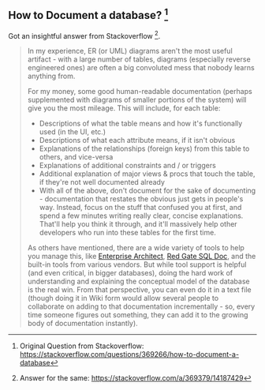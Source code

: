 ## How to Document a database? [^1]

Got an insightful answer from Stackoverflow [^2].

> In my experience, ER (or UML) diagrams aren't the most useful artifact - with a large number of tables, diagrams (especially reverse engineered ones) are often a big convoluted mess that nobody learns anything from.
>
> For my money, some good human-readable documentation (perhaps supplemented with diagrams of smaller portions of the system) will give you the most mileage. This will include, for each table:
>
> - Descriptions of what the table means and how it's functionally used (in the UI, etc.)
> - Descriptions of what each attribute means, if it isn't obvious
> - Explanations of the relationships (foreign keys) from this table to others, and vice-versa
> - Explanations of additional constraints and / or triggers
> - Additional explanation of major views & procs that touch the table, if they're not well documented already
> - With all of the above, don't document for the sake of documenting - documentation that restates the obvious just gets in people's way. Instead, focus on the stuff that confused you at first, and spend a few minutes writing really clear, concise explanations. That'll help you think it through, and it'll massively help other developers who run into these tables for the first time.
>
> As others have mentioned, there are a wide variety of tools to help you manage this, like [Enterprise Architect](http://www.sparxsystems.com.au/), [Red Gate SQL Doc](http://www.red-gate.com/products/SQL_Doc/index.htm), and the built-in tools from various vendors. But while tool support is helpful (and even critical, in bigger databases), doing the hard work of understanding and explaining the conceptual model of the database is the real win. From that perspective, you can even do it in a text file (though doing it in Wiki form would allow several people to collaborate on adding to that documentation incrementally - so, every time someone figures out something, they can add it to the growing body of documentation instantly).

[^1]: Original Question from Stackoverflow: https://stackoverflow.com/questions/369266/how-to-document-a-database
[^2]: Answer for the same: https://stackoverflow.com/a/369379/14187429